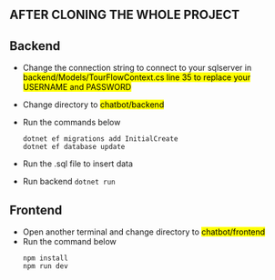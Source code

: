 ## AFTER CLONING THE WHOLE PROJECT

## Backend
- Change the connection string to connect to your sqlserver in <mark>backend/Models/TourFlowContext.cs line 35 to replace your USERNAME and PASSWORD<mark/>
- Change directory to <mark>chatbot/backend<mark/>
- Run the commands below
  ```
  dotnet ef migrations add InitialCreate
  dotnet ef database update
  ```
- Run the .sql file to insert data

- Run backend
  `dotnet run`

## Frontend
- Open another terminal and change directory to <mark>chatbot/frontend<mark/>
- Run the command below
  ```
  npm install
  npm run dev    
  ```
